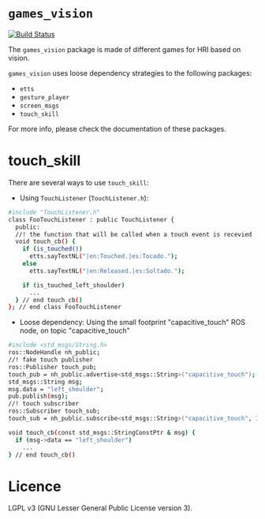 # `games_vision`

[![Build Status](https://travis-ci.org/UC3MSocialRobots/games_vision.svg)](https://travis-ci.org/UC3MSocialRobots/games_vision)

The `games_vision` package is made of different games for HRI based on vision.

`games_vision` uses loose dependency strategies to the following packages:
  - `etts`
  - `gesture_player`
  - `screen_msgs`
  - `touch_skill`

For more info, please check the documentation of these packages.

touch_skill
===========

There are several ways to use `touch_skill`:
* Using `TouchListener` (`TouchListener.h`):

```bash
#include "TouchListener.h"
class FooTouchListener : public TouchListener {
  public:
  //! the function that will be called when a touch event is recevied
  void touch_cb() {
    if (is_touched())
      etts.sayTextNL("|en:Touched.|es:Tocado.");
    else
      etts.sayTextNL("|en:Released.|es:Soltado.");

    if (is_touched_left_shoulder)
      ...
  } // end touch_cb()
}; // end class FooTouchListener
```

* Loose dependency:
  Using the small footprint "capacitive_touch" ROS node, on topic "capacitive_touch"

```bash
#include <std_msgs/String.h>
ros::NodeHandle nh_public;
//! fake touch publisher
ros::Publisher touch_pub;
touch_pub = nh_public.advertise<std_msgs::String>("capacitive_touch");
std_msgs::String msg;
msg.data = "left_shoulder";
pub.publish(msg);
//! touch subscriber
ros::Subscriber touch_sub;
touch_sub = nh_public.subscribe<std_msgs::String>("capacitive_touch", 1, touch_cb);

void touch_cb(const std_msgs::StringConstPtr & msg) {
  if (msg->data == "left_shoulder")
    ...
} // end touch_cb()
```

Licence
=======

LGPL v3 (GNU Lesser General Public License version 3).

